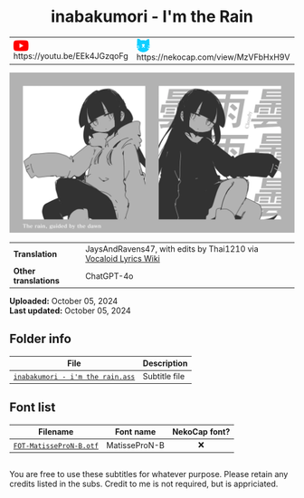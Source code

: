 
<h1 align='center'>inabakumori - I'm the Rain</h1>

<table align='center'>
    <tr>
        <td> <img src='../.img/youtube.svg' alt='YouTube' width=27 align='center'> &nbsp https://youtu.be/EEk4JGzqoFg </td>
        <td> <img src='../.img/nekocap.svg' alt='NekoCap' width=23 align='center'> &nbsp https://nekocap.com/view/MzVFbHxH9V </td>
    </tr>
</table>

[![](./preview.webp)](https://www.youtube.com/watch?v=EEk4JGzqoFg&nekocap=MzVFbHxH9V)

<table align='center'>
    <tr>
        <!-- Translation -->
        <td><b>Translation</b></td>
        <!--  JaysAndRavens47, with edits by Thai1210 via [Vocaloid Lyrics Wiki](https://vocaloidlyrics.fandom.com/wiki/%E7%A7%81%E3%81%AF%E9%9B%A8_(Watashi_wa_Ame)) -->
        <td>JaysAndRavens47, with edits by Thai1210 via <a href="https://vocaloidlyrics.fandom.com/wiki/%E7%A7%81%E3%81%AF%E9%9B%A8_(Watashi_wa_Ame)">Vocaloid Lyrics Wiki</a></td>
    </tr>
    <tr>
        <!-- Other translations -->
        <td><b>Other translations</b></td>
        <!--  ChatGPT-4o -->
        <td>ChatGPT-4o</td>
    </tr>
</table>

**Uploaded:** October 05, 2024  
**Last updated:** October 05, 2024

<!-- Description goes here -->

## Folder info

| File | Description |
| ---- | ----------- |
[`inabakumori - i'm the rain.ass`](inabakumori%20-%20i%27m%20the%20rain.ass) | Subtitle file |

## Font list

| Filename | Font name | NekoCap font? |
| ---- | ---- | :--: |
 [`FOT-MatisseProN-B.otf`](./fonts/FOT-MatisseProN-B.otf) | MatisseProN-B | ❌ |

<!-- Permissions -->
## 
You are free to use these subtitles for whatever purpose. Please retain any credits listed in the subs. Credit to me is not required, but is appriciated.
